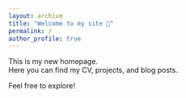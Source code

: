 ```yaml
---
layout: archive
title: "Welcome to my site 👋"
permalink: /
author_profile: true
---
```


This is my new homepage.  
Here you can find my CV, projects, and blog posts.

Feel free to explore!
